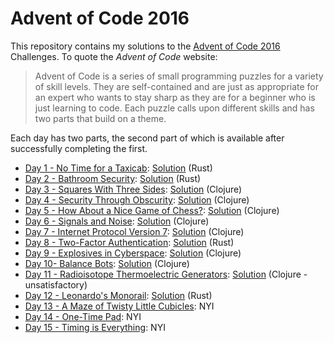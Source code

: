 
# Advent of Code 2016

This repository contains my solutions to the [Advent of Code 2016][aoc2016] Challenges.
To quote the _Advent of Code_ website:

> Advent of Code is a series of small programming puzzles for a variety of skill levels.
> They are self-contained and are just as appropriate for an expert who wants to stay
> sharp as they are for a beginner who is just learning to code. Each puzzle calls upon
> different skills and has two parts that build on a theme.

Each day has two parts, the second part of which is available after successfully completing the first.

* [Day 1 - No Time for a Taxicab][day-01]: [Solution](day_01/) (Rust)
* [Day 2 - Bathroom Security][day-02]: [Solution](day_02/) (Rust)
* [Day 3 - Squares With Three Sides][day-03]: [Solution](day_03/) (Clojure)
* [Day 4 - Security Through Obscurity][day-04]: [Solution](day_04/) (Clojure)
* [Day 5 - How About a Nice Game of Chess?][day-05]: [Solution](day_05/) (Clojure)
* [Day 6 - Signals and Noise][day-06]: [Solution](day_06/) (Clojure)
* [Day 7 - Internet Protocol Version 7][day-07]: [Solution](day_07/) (Clojure)
* [Day 8 - Two-Factor Authentication][day-08]: [Solution](day_08/) (Rust)
* [Day 9 - Explosives in Cyberspace][day-09]: [Solution](day_09/) (Clojure)
* [Day 10- Balance Bots][day-10]: [Solution](day_10/) (Clojure)
* [Day 11 - Radioisotope Thermoelectric Generators][day-11]: [Solution](day_11/) (Clojure - unsatisfactory)
* [Day 12 - Leonardo's Monorail][day-12]: [Solution](day_12/) (Rust)
* [Day 13 - A Maze of Twisty Little Cubicles][day-13]: NYI
* [Day 14 - One-Time Pad][day-14]: NYI
* [Day 15 - Timing is Everything][day-15]: NYI

[aoc2016]: http://adventofcode.com/2016
[day-01]: http://adventofcode.com/2016/day/1
[day-02]: http://adventofcode.com/2016/day/2
[day-03]: http://adventofcode.com/2016/day/3
[day-04]: http://adventofcode.com/2016/day/4
[day-05]: http://adventofcode.com/2016/day/5
[day-06]: http://adventofcode.com/2016/day/6
[day-07]: http://adventofcode.com/2016/day/7
[day-08]: http://adventofcode.com/2016/day/8
[day-09]: http://adventofcode.com/2016/day/9
[day-10]: http://adventofcode.com/2016/day/10
[day-11]: http://adventofcode.com/2016/day/11
[day-12]: http://adventofcode.com/2016/day/12
[day-13]: http://adventofcode.com/2016/day/13
[day-14]: http://adventofcode.com/2016/day/14
[day-15]: http://adventofcode.com/2016/day/15
